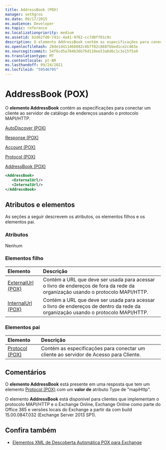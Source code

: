 ```yaml
---
title: AddressBook (POX)
manager: sethgros
ms.date: 09/17/2015
ms.audience: Developer
ms.topic: reference
ms.localizationpriority: medium
ms.assetid: b2d62fd0-741c-4a41-9762-cc7d0ff01c9c
description: O elemento AddressBook contém as especificações para conectar um cliente ao servidor de catálogo de endereços usando o protocolo MAPI/HTTP.
ms.openlocfilehash: 28de1d41146b082c8b7f82c868fbbed1ce2c483e
ms.sourcegitcommit: 54f6cd5a704b36b76d110ee53a6d6c1c3e15f5a9
ms.translationtype: MT
ms.contentlocale: pt-BR
ms.lasthandoff: 09/24/2021
ms.locfileid: "59546795"
---
```

# <a name="addressbook-pox"></a>AddressBook (POX)

O **elemento AddressBook** contém as especificações para conectar um cliente ao servidor de catálogo de endereços usando o protocolo MAPI/HTTP. 
  
[AutoDiscover (POX)](autodiscover-pox.md)
  
[Response (POX)](response-pox.md)
  
[Account (POX)](account-pox.md)
  
[Protocol (POX)](protocol-pox.md)
  
[AddressBook (POX)](addressbook-pox.md)
  
```XML
<AddressBook>
   <ExternalUrl/>
   <InternalUrl/>
</AddressBook>
```

## <a name="attributes-and-elements"></a>Atributos e elementos

As seções a seguir descrevem os atributos, os elementos filhos e os elementos pai.
  
### <a name="attributes"></a>Atributos

Nenhum
  
### <a name="child-elements"></a>Elementos filho

|**Elemento**|**Descrição**|
|:-----|:-----|
|[ExternalUrl (POX)](externalurl-pox.md) <br/> |Contém a URL que deve ser usada para acessar o livro de endereços de fora da rede da organização usando o protocolo MAPI/HTTP.  <br/> |
|[InternalUrl (POX)](internalurl-pox.md) <br/> |Contém a URL que deve ser usada para acessar o livro de endereços de dentro da rede da organização usando o protocolo MAPI/HTTP.  <br/> |
   
### <a name="parent-elements"></a>Elementos pai

|**Elemento**|**Descrição**|
|:-----|:-----|
|[Protocol (POX)](protocol-pox.md) <br/> |Contém as especificações para conectar um cliente ao servidor de Acesso para Cliente.  <br/> |
   
## <a name="remarks"></a>Comentários

O **elemento AddressBook** está presente em uma resposta que tem um elemento [Protocol (POX)](protocol-pox.md) com um **valor de** atributo Type de "mapiHttp". 
  
O elemento **AddressBook** está disponível para clientes que implementam o protocolo MAPI/HTTP e o Exchange Online, Exchange Online como parte do Office 365 e versões locais do Exchange a partir da com build 15.00.0847.032 (Exchange Server 2013 SP1). 
  
## <a name="see-also"></a>Confira também

- [Elementos XML de Descoberta Automática POX para Exchange](pox-autodiscover-xml-elements-for-exchange.md)

